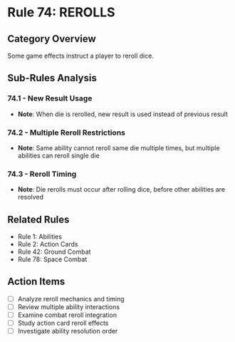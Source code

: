 # Rule 74: REROLLS

## Category Overview
Some game effects instruct a player to reroll dice.

## Sub-Rules Analysis

### 74.1 - New Result Usage
- **Note**: When die is rerolled, new result is used instead of previous result

### 74.2 - Multiple Reroll Restrictions
- **Note**: Same ability cannot reroll same die multiple times, but multiple abilities can reroll single die

### 74.3 - Reroll Timing
- **Note**: Die rerolls must occur after rolling dice, before other abilities are resolved

## Related Rules
- Rule 1: Abilities
- Rule 2: Action Cards
- Rule 42: Ground Combat
- Rule 78: Space Combat

## Action Items
- [ ] Analyze reroll mechanics and timing
- [ ] Review multiple ability interactions
- [ ] Examine combat reroll integration
- [ ] Study action card reroll effects
- [ ] Investigate ability resolution order